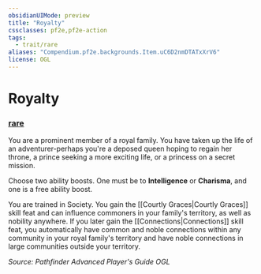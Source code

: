 ```yaml
---
obsidianUIMode: preview
title: "Royalty"
cssclasses: pf2e,pf2e-action
tags:
  - trait/rare
aliases: "Compendium.pf2e.backgrounds.Item.uC6D2nmDTATxXrV6"
license: OGL
---
```

# Royalty

### [rare](rare "Rare Rarity Trait")






You are a prominent member of a royal family. You have taken up the life of an adventurer-perhaps you're a deposed queen hoping to regain her throne, a prince seeking a more exciting life, or a princess on a secret mission.

Choose two ability boosts. One must be to **Intelligence** or **Charisma**, and one is a free ability boost.

You are trained in Society. You gain the [[Courtly Graces|Courtly Graces]] skill feat and can influence commoners in your family's territory, as well as nobility anywhere. If you later gain the [[Connections|Connections]] skill feat, you automatically have common and noble connections within any community in your royal family's territory and have noble connections in large communities outside your territory.

*Source: Pathfinder Advanced Player's Guide*
*OGL*